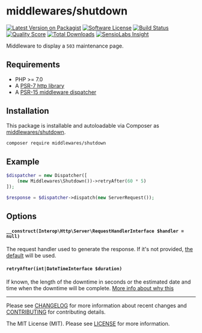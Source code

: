 # middlewares/shutdown

[![Latest Version on Packagist][ico-version]][link-packagist]
[![Software License][ico-license]](LICENSE)
[![Build Status][ico-travis]][link-travis]
[![Quality Score][ico-scrutinizer]][link-scrutinizer]
[![Total Downloads][ico-downloads]][link-downloads]
[![SensioLabs Insight][ico-sensiolabs]][link-sensiolabs]

Middleware to display a `503` maintenance page.

## Requirements

* PHP >= 7.0
* A [PSR-7 http library](https://github.com/middlewares/awesome-psr15-middlewares#psr-7-implementations)
* A [PSR-15 middleware dispatcher](https://github.com/middlewares/awesome-psr15-middlewares#dispatcher)

## Installation

This package is installable and autoloadable via Composer as [middlewares/shutdown](https://packagist.org/packages/middlewares/shutdown).

```sh
composer require middlewares/shutdown
```

## Example

```php
$dispatcher = new Dispatcher([
	(new Middlewares\Shutdown())->retryAfter(60 * 5)
]);

$response = $dispatcher->dispatch(new ServerRequest());
```

## Options

#### `__construct(Interop\Http\Server\RequestHandlerInterface $handler = null)`

The request handler used to generate the response. If it's not provided, [the default](src/ShutdownDefault.php) will be used.

#### `retryAfter(int|DateTimeInterface $duration)`

If known, the length of the downtime in seconds or the estimated date and time when the downtime will be complete. [More info about why this](https://webmasters.googleblog.com/2011/01/how-to-deal-with-planned-site-downtime.html)

---

Please see [CHANGELOG](CHANGELOG.md) for more information about recent changes and [CONTRIBUTING](CONTRIBUTING.md) for contributing details.

The MIT License (MIT). Please see [LICENSE](LICENSE) for more information.

[ico-version]: https://img.shields.io/packagist/v/middlewares/shutdown.svg?style=flat-square
[ico-license]: https://img.shields.io/badge/license-MIT-brightgreen.svg?style=flat-square
[ico-travis]: https://img.shields.io/travis/middlewares/shutdown/master.svg?style=flat-square
[ico-scrutinizer]: https://img.shields.io/scrutinizer/g/middlewares/shutdown.svg?style=flat-square
[ico-downloads]: https://img.shields.io/packagist/dt/middlewares/shutdown.svg?style=flat-square
[ico-sensiolabs]: https://img.shields.io/sensiolabs/i/117e9e9d-e4c2-425f-a83d-198e1f292962.svg?style=flat-square

[link-packagist]: https://packagist.org/packages/middlewares/shutdown
[link-travis]: https://travis-ci.org/middlewares/shutdown
[link-scrutinizer]: https://scrutinizer-ci.com/g/middlewares/shutdown
[link-downloads]: https://packagist.org/packages/middlewares/shutdown
[link-sensiolabs]: https://insight.sensiolabs.com/projects/117e9e9d-e4c2-425f-a83d-198e1f292962
